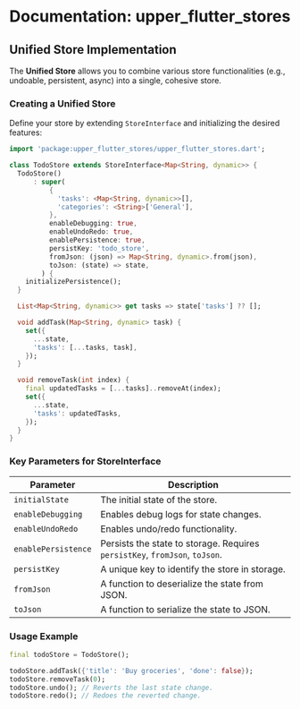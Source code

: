# Documentation: **upper_flutter_stores**

## Unified Store Implementation

The **Unified Store** allows you to combine various store functionalities (e.g., undoable, persistent, async) into a single, cohesive store.

### Creating a Unified Store

Define your store by extending `StoreInterface` and initializing the desired features:

```dart
import 'package:upper_flutter_stores/upper_flutter_stores.dart';

class TodoStore extends StoreInterface<Map<String, dynamic>> {
  TodoStore()
      : super(
          {
            'tasks': <Map<String, dynamic>>[],
            'categories': <String>['General'],
          },
          enableDebugging: true,
          enableUndoRedo: true,
          enablePersistence: true,
          persistKey: 'todo_store',
          fromJson: (json) => Map<String, dynamic>.from(json),
          toJson: (state) => state,
        ) {
    initializePersistence();
  }

  List<Map<String, dynamic>> get tasks => state['tasks'] ?? [];

  void addTask(Map<String, dynamic> task) {
    set({
      ...state,
      'tasks': [...tasks, task],
    });
  }

  void removeTask(int index) {
    final updatedTasks = [...tasks]..removeAt(index);
    set({
      ...state,
      'tasks': updatedTasks,
    });
  }
}
```

### Key Parameters for StoreInterface

| Parameter           | Description                                                                 |
|---------------------|-----------------------------------------------------------------------------|
| `initialState`      | The initial state of the store.                                             |
| `enableDebugging`   | Enables debug logs for state changes.                                       |
| `enableUndoRedo`    | Enables undo/redo functionality.                                            |
| `enablePersistence` | Persists the state to storage. Requires `persistKey`, `fromJson`, `toJson`. |
| `persistKey`        | A unique key to identify the store in storage.                              |
| `fromJson`          | A function to deserialize the state from JSON.                              |
| `toJson`            | A function to serialize the state to JSON.                                  |

### Usage Example

```dart
final todoStore = TodoStore();

todoStore.addTask({'title': 'Buy groceries', 'done': false});
todoStore.removeTask(0);
todoStore.undo(); // Reverts the last state change.
todoStore.redo(); // Redoes the reverted change.
```
